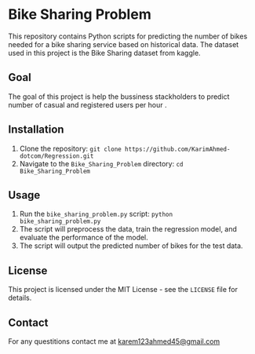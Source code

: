 # Bike Sharing Problem

This repository contains Python scripts for predicting the number of bikes needed for a bike sharing service based on historical data. The dataset used in this project is the Bike Sharing dataset from kaggle.

## Goal 
The goal of this project is help the bussiness stackholders to predict number of casual and registered users per hour .

## Installation

1. Clone the repository: `git clone https://github.com/KarimAhmed-dotcom/Regression.git`
2. Navigate to the `Bike_Sharing_Problem` directory: `cd Bike_Sharing_Problem`

## Usage

1. Run the `bike_sharing_problem.py` script: `python bike_sharing_problem.py`
2. The script will preprocess the data, train the regression model, and evaluate the performance of the model.
3. The script will output the predicted number of bikes for the test data.

## License

This project is licensed under the MIT License - see the `LICENSE` file for details.

## Contact 

For any questitions contact me at karem123ahmed45@gmail.com
